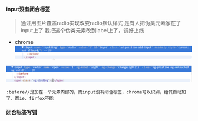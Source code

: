 #### input没有闭合标签
> 通过用图片覆盖radio实现改变radio默认样式
> 是有人把伪类元素家在了input上了
> 我把这个伪类元素改到label上了，调好上线
- chrome
![](images/input_bug.png)
> 
![](images/input_bug1.png)
```
:before//是加在一个元素内部的，而input没有闭合标签，chrome可以识别，给其自动加了，而ie、firfox不能
```
#### 闭合标签写错